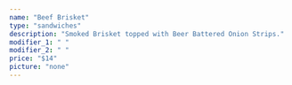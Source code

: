 ```yaml
---
name: "Beef Brisket"
type: "sandwiches"
description: "Smoked Brisket topped with Beer Battered Onion Strips."
modifier_1: " "
modifier_2: " "
price: "$14"
picture: "none"
---
```

